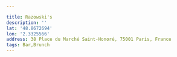 ```yaml
---

title: Razowski's
description: ''
lat: '48.8672694'
lon: '2.3325566'
address: 38 Place du Marché Saint-Honoré, 75001 Paris, France
tags: Bar,Brunch
---
```

